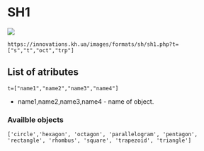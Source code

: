 # SH1
<a href = "https://innovations.kh.ua/images/formats/sh/sh1.php?t=[%22s%22,%22t%22,%22oct%22,%22trp%22]"> <img src = "https://innovations.kh.ua/images/formats/sh/sh1.php?t=[%22s%22,%22t%22,%22oct%22,%22trp%22]"></a>

```https://innovations.kh.ua/images/formats/sh/sh1.php?t=["s","t","oct","trp"]```

## List of atributes
```t=["name1","name2","name3","name4"]```

* name1,name2,name3,name4 - name of object.

### Availble objects 
```['circle','hexagon', 'octagon', 'parallelogram', 'pentagon', 'rectangle', 'rhombus', 'square', 'trapezoid', 'triangle']```